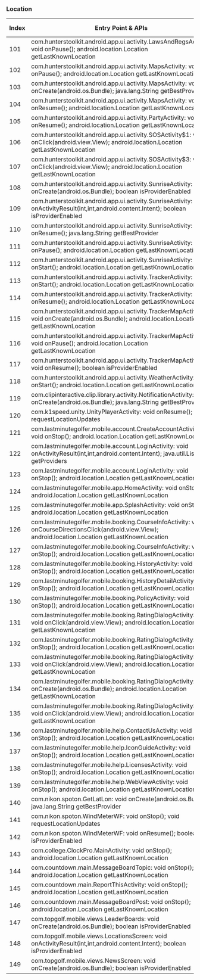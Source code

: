 ### Location
| Index | Entry Point & APIs | Screen shot | Resource id | Label |
| ------------- | ------------- | ------------- |-------------|-------------|
| 101 | com.hunterstoolkit.android.app.ui.activity.LawsAndRegsActivity: void onPause(); android.location.Location getLastKnownLocation | ![](C:\Users\hfu\Documents\COSMOS\output\py\Play_win8\Sports\com.hunterstoolkit.android.app\com.hunterstoolkit.android.app.ui.activity.LawsAndRegsActivity.png) |  | |
| 102 | com.hunterstoolkit.android.app.ui.activity.MapsActivity: void onPause(); android.location.Location getLastKnownLocation | ![](C:\Users\hfu\Documents\COSMOS\output\py\Play_win8\Sports\com.hunterstoolkit.android.app\com.hunterstoolkit.android.app.ui.activity.MapsActivity.png) |  | |
| 103 | com.hunterstoolkit.android.app.ui.activity.MapsActivity: void onCreate(android.os.Bundle); java.lang.String getBestProvider | ![](C:\Users\hfu\Documents\COSMOS\output\py\Play_win8\Sports\com.hunterstoolkit.android.app\com.hunterstoolkit.android.app.ui.activity.MapsActivity.png) |  | |
| 104 | com.hunterstoolkit.android.app.ui.activity.MapsActivity: void onResume(); android.location.Location getLastKnownLocation | ![](C:\Users\hfu\Documents\COSMOS\output\py\Play_win8\Sports\com.hunterstoolkit.android.app\com.hunterstoolkit.android.app.ui.activity.MapsActivity.png) |  | |
| 105 | com.hunterstoolkit.android.app.ui.activity.PartyActivity: void onResume(); android.location.Location getLastKnownLocation | ![](C:\Users\hfu\Documents\COSMOS\output\py\Play_win8\Sports\com.hunterstoolkit.android.app\com.hunterstoolkit.android.app.ui.activity.PartyActivity.png) |  | |
| 106 | com.hunterstoolkit.android.app.ui.activity.SOSActivity$1: void onClick(android.view.View); android.location.Location getLastKnownLocation | ![](C:\Users\hfu\Documents\COSMOS\output\py\Play_win8\Sports\com.hunterstoolkit.android.app\com.hunterstoolkit.android.app.ui.activity.SOSActivity.png) |  | |
| 107 | com.hunterstoolkit.android.app.ui.activity.SOSActivity$3: void onClick(android.view.View); android.location.Location getLastKnownLocation | ![](C:\Users\hfu\Documents\COSMOS\output\py\Play_win8\Sports\com.hunterstoolkit.android.app\com.hunterstoolkit.android.app.ui.activity.SOSActivity.png) |  | |
| 108 | com.hunterstoolkit.android.app.ui.activity.SunriseActivity: void onCreate(android.os.Bundle); boolean isProviderEnabled | ![](C:\Users\hfu\Documents\COSMOS\output\py\Play_win8\Sports\com.hunterstoolkit.android.app\com.hunterstoolkit.android.app.ui.activity.SunriseActivity.png) |  | |
| 109 | com.hunterstoolkit.android.app.ui.activity.SunriseActivity: void onActivityResult(int,int,android.content.Intent); boolean isProviderEnabled | ![](C:\Users\hfu\Documents\COSMOS\output\py\Play_win8\Sports\com.hunterstoolkit.android.app\com.hunterstoolkit.android.app.ui.activity.SunriseActivity.png) |  | |
| 110 | com.hunterstoolkit.android.app.ui.activity.SunriseActivity: void onResume(); java.lang.String getBestProvider | ![](C:\Users\hfu\Documents\COSMOS\output\py\Play_win8\Sports\com.hunterstoolkit.android.app\com.hunterstoolkit.android.app.ui.activity.SunriseActivity.png) |  | |
| 111 | com.hunterstoolkit.android.app.ui.activity.SunriseActivity: void onPause(); android.location.Location getLastKnownLocation | ![](C:\Users\hfu\Documents\COSMOS\output\py\Play_win8\Sports\com.hunterstoolkit.android.app\com.hunterstoolkit.android.app.ui.activity.SunriseActivity.png) |  | |
| 112 | com.hunterstoolkit.android.app.ui.activity.SunriseActivity: void onStart(); android.location.Location getLastKnownLocation | ![](C:\Users\hfu\Documents\COSMOS\output\py\Play_win8\Sports\com.hunterstoolkit.android.app\com.hunterstoolkit.android.app.ui.activity.SunriseActivity.png) |  | |
| 113 | com.hunterstoolkit.android.app.ui.activity.TrackerActivity: void onStart(); android.location.Location getLastKnownLocation | ![](C:\Users\hfu\Documents\COSMOS\output\py\Play_win8\Sports\com.hunterstoolkit.android.app\com.hunterstoolkit.android.app.ui.activity.TrackerActivity.png) |  | |
| 114 | com.hunterstoolkit.android.app.ui.activity.TrackerActivity: void onResume(); android.location.Location getLastKnownLocation | ![](C:\Users\hfu\Documents\COSMOS\output\py\Play_win8\Sports\com.hunterstoolkit.android.app\com.hunterstoolkit.android.app.ui.activity.TrackerActivity.png) |  | |
| 115 | com.hunterstoolkit.android.app.ui.activity.TrackerMapActivity: void onCreate(android.os.Bundle); android.location.Location getLastKnownLocation | ![](C:\Users\hfu\Documents\COSMOS\output\py\Play_win8\Sports\com.hunterstoolkit.android.app\com.hunterstoolkit.android.app.ui.activity.TrackerMapActivity.png) |  | |
| 116 | com.hunterstoolkit.android.app.ui.activity.TrackerMapActivity: void onPause(); android.location.Location getLastKnownLocation | ![](C:\Users\hfu\Documents\COSMOS\output\py\Play_win8\Sports\com.hunterstoolkit.android.app\com.hunterstoolkit.android.app.ui.activity.TrackerMapActivity.png) |  | |
| 117 | com.hunterstoolkit.android.app.ui.activity.TrackerMapActivity: void onResume(); boolean isProviderEnabled | ![](C:\Users\hfu\Documents\COSMOS\output\py\Play_win8\Sports\com.hunterstoolkit.android.app\com.hunterstoolkit.android.app.ui.activity.TrackerMapActivity.png) |  | |
| 118 | com.hunterstoolkit.android.app.ui.activity.WeatherActivity: void onStart(); android.location.Location getLastKnownLocation | ![](C:\Users\hfu\Documents\COSMOS\output\py\Play_win8\Sports\com.hunterstoolkit.android.app\com.hunterstoolkit.android.app.ui.activity.WeatherActivity.png) |  | |
| 119 | com.clipinteractive.clip.library.activity.NotificationActivity: void onCreate(android.os.Bundle); java.lang.String getBestProvider | ![](C:\Users\hfu\Documents\COSMOS\output\py\Play_win8\Sports\com.jacobsmedia.kfxx\com.clipinteractive.clip.library.activity.NotificationActivity.png) |  | |
| 120 | com.k1speed.unity.UnityPlayerActivity: void onResume(); void requestLocationUpdates | ![](C:\Users\hfu\Documents\COSMOS\output\py\Play_win8\Sports\com.k1speed.app\com.k1speed.unity.UnityPlayerActivity.png) |  | |
| 121 | com.lastminutegolfer.mobile.account.CreateAccountActivity: void onStop(); android.location.Location getLastKnownLocation | ![](C:\Users\hfu\Documents\COSMOS\output\py\Play_win8\Sports\com.lastminutegolfer.mobile\com.lastminutegolfer.mobile.account.CreateAccountActivity.png) |  | |
| 122 | com.lastminutegolfer.mobile.account.LoginActivity: void onActivityResult(int,int,android.content.Intent); java.util.List getProviders | ![](C:\Users\hfu\Documents\COSMOS\output\py\Play_win8\Sports\com.lastminutegolfer.mobile\com.lastminutegolfer.mobile.account.LoginActivity.png) |  | |
| 123 | com.lastminutegolfer.mobile.account.LoginActivity: void onStop(); android.location.Location getLastKnownLocation | ![](C:\Users\hfu\Documents\COSMOS\output\py\Play_win8\Sports\com.lastminutegolfer.mobile\com.lastminutegolfer.mobile.account.LoginActivity.png) |  | |
| 124 | com.lastminutegolfer.mobile.app.HomeActivity: void onStop(); android.location.Location getLastKnownLocation | ![](C:\Users\hfu\Documents\COSMOS\output\py\Play_win8\Sports\com.lastminutegolfer.mobile\com.lastminutegolfer.mobile.app.HomeActivity.png) |  | |
| 125 | com.lastminutegolfer.mobile.app.SplashActivity: void onStop(); android.location.Location getLastKnownLocation | ![](C:\Users\hfu\Documents\COSMOS\output\py\Play_win8\Sports\com.lastminutegolfer.mobile\com.lastminutegolfer.mobile.app.SplashActivity.png) |  | |
| 126 | com.lastminutegolfer.mobile.booking.CourseInfoActivity: void onCourseDirectionsClick(android.view.View); android.location.Location getLastKnownLocation | ![](C:\Users\hfu\Documents\COSMOS\output\py\Play_win8\Sports\com.lastminutegolfer.mobile\com.lastminutegolfer.mobile.booking.CourseInfoActivity.png) |  | |
| 127 | com.lastminutegolfer.mobile.booking.CourseInfoActivity: void onStop(); android.location.Location getLastKnownLocation | ![](C:\Users\hfu\Documents\COSMOS\output\py\Play_win8\Sports\com.lastminutegolfer.mobile\com.lastminutegolfer.mobile.booking.CourseInfoActivity.png) |  | |
| 128 | com.lastminutegolfer.mobile.booking.HistoryActivity: void onStop(); android.location.Location getLastKnownLocation | ![](C:\Users\hfu\Documents\COSMOS\output\py\Play_win8\Sports\com.lastminutegolfer.mobile\com.lastminutegolfer.mobile.booking.HistoryActivity.png) |  | |
| 129 | com.lastminutegolfer.mobile.booking.HistoryDetailActivity: void onStop(); android.location.Location getLastKnownLocation | ![](C:\Users\hfu\Documents\COSMOS\output\py\Play_win8\Sports\com.lastminutegolfer.mobile\com.lastminutegolfer.mobile.booking.HistoryDetailActivity.png) |  | |
| 130 | com.lastminutegolfer.mobile.booking.PolicyActivity: void onStop(); android.location.Location getLastKnownLocation | ![](C:\Users\hfu\Documents\COSMOS\output\py\Play_win8\Sports\com.lastminutegolfer.mobile\com.lastminutegolfer.mobile.booking.PolicyActivity.png) |  | |
| 131 | com.lastminutegolfer.mobile.booking.RatingDialogActivity$2: void onClick(android.view.View); android.location.Location getLastKnownLocation | ![](C:\Users\hfu\Documents\COSMOS\output\py\Play_win8\Sports\com.lastminutegolfer.mobile\com.lastminutegolfer.mobile.booking.RatingDialogActivity.png) | {'2131624059': <sensitive_component.SensitiveComponent.SensitiveView object at 0x092383D0>} | |
| 132 | com.lastminutegolfer.mobile.booking.RatingDialogActivity: void onStop(); android.location.Location getLastKnownLocation | ![](C:\Users\hfu\Documents\COSMOS\output\py\Play_win8\Sports\com.lastminutegolfer.mobile\com.lastminutegolfer.mobile.booking.RatingDialogActivity.png) |  | |
| 133 | com.lastminutegolfer.mobile.booking.RatingDialogActivity$3: void onClick(android.view.View); android.location.Location getLastKnownLocation | ![](C:\Users\hfu\Documents\COSMOS\output\py\Play_win8\Sports\com.lastminutegolfer.mobile\com.lastminutegolfer.mobile.booking.RatingDialogActivity.png) | {'2131624060': <sensitive_component.SensitiveComponent.SensitiveView object at 0x09238930>} | |
| 134 | com.lastminutegolfer.mobile.booking.RatingDialogActivity: void onCreate(android.os.Bundle); android.location.Location getLastKnownLocation | ![](C:\Users\hfu\Documents\COSMOS\output\py\Play_win8\Sports\com.lastminutegolfer.mobile\com.lastminutegolfer.mobile.booking.RatingDialogActivity.png) |  | |
| 135 | com.lastminutegolfer.mobile.booking.RatingDialogActivity$1: void onClick(android.view.View); android.location.Location getLastKnownLocation | ![](C:\Users\hfu\Documents\COSMOS\output\py\Play_win8\Sports\com.lastminutegolfer.mobile\com.lastminutegolfer.mobile.booking.RatingDialogActivity.png) | {'2131624058': <sensitive_component.SensitiveComponent.SensitiveView object at 0x09238D90>} | |
| 136 | com.lastminutegolfer.mobile.help.ContactUsActivity: void onStop(); android.location.Location getLastKnownLocation | ![](C:\Users\hfu\Documents\COSMOS\output\py\Play_win8\Sports\com.lastminutegolfer.mobile\com.lastminutegolfer.mobile.help.ContactUsActivity.png) |  | |
| 137 | com.lastminutegolfer.mobile.help.IconGuideActivity: void onStop(); android.location.Location getLastKnownLocation | ![](C:\Users\hfu\Documents\COSMOS\output\py\Play_win8\Sports\com.lastminutegolfer.mobile\com.lastminutegolfer.mobile.help.IconGuideActivity.png) |  | |
| 138 | com.lastminutegolfer.mobile.help.LicensesActivity: void onStop(); android.location.Location getLastKnownLocation | ![](C:\Users\hfu\Documents\COSMOS\output\py\Play_win8\Sports\com.lastminutegolfer.mobile\com.lastminutegolfer.mobile.help.LicensesActivity.png) |  | |
| 139 | com.lastminutegolfer.mobile.help.WebViewActivity: void onStop(); android.location.Location getLastKnownLocation | ![](C:\Users\hfu\Documents\COSMOS\output\py\Play_win8\Sports\com.lastminutegolfer.mobile\com.lastminutegolfer.mobile.help.WebViewActivity.png) |  | |
| 140 | com.nikon.spoton.GetLatLon: void onCreate(android.os.Bundle); java.lang.String getBestProvider | ![](C:\Users\hfu\Documents\COSMOS\output\py\Play_win8\Sports\com.nikon.spoton\com.nikon.spoton.GetLatLon.png) |  | |
| 141 | com.nikon.spoton.WindMeterWF: void onStop(); void requestLocationUpdates | ![](C:\Users\hfu\Documents\COSMOS\output\py\Play_win8\Sports\com.nikon.spoton\com.nikon.spoton.WindMeterWF.png) |  | |
| 142 | com.nikon.spoton.WindMeterWF: void onResume(); boolean isProviderEnabled | ![](C:\Users\hfu\Documents\COSMOS\output\py\Play_win8\Sports\com.nikon.spoton\com.nikon.spoton.WindMeterWF.png) |  | |
| 143 | com.college.ClockPro.MainActivity: void onStop(); android.location.Location getLastKnownLocation | ![](C:\Users\hfu\Documents\COSMOS\output\py\Play_win8\Sports\com.smartPhones.clockwidget.ncaa.live.washington_AND\com.college.ClockPro.MainActivity.png) |  | |
| 144 | com.countdown.main.MessageBoardTopic: void onStop(); android.location.Location getLastKnownLocation | ![](C:\Users\hfu\Documents\COSMOS\output\py\Play_win8\Sports\com.smartPhones.clockwidget.ncaa.live.washington_AND\com.countdown.main.MessageBoardTopic.png) |  | |
| 145 | com.countdown.main.ReportThisActivity: void onStop(); android.location.Location getLastKnownLocation | ![](C:\Users\hfu\Documents\COSMOS\output\py\Play_win8\Sports\com.smartPhones.clockwidget.ncaa.live.washington_AND\com.countdown.main.ReportThisActivity.png) |  | |
| 146 | com.countdown.main.MessageBoardPost: void onStop(); android.location.Location getLastKnownLocation | ![](C:\Users\hfu\Documents\COSMOS\output\py\Play_win8\Sports\com.smartPhones.clockwidget.ncaa.live.northCarolina_AND\com.countdown.main.MessageBoardPost.png) |  | |
| 147 | com.topgolf.mobile.views.LeaderBoards: void onCreate(android.os.Bundle); boolean isProviderEnabled | ![](C:\Users\hfu\Documents\COSMOS\output\py\Play_win8\Sports\com.topgolf.mobile\com.topgolf.mobile.views.LeaderBoards.png) |  | |
| 148 | com.topgolf.mobile.views.LocationsScreen: void onActivityResult(int,int,android.content.Intent); boolean isProviderEnabled | ![](C:\Users\hfu\Documents\COSMOS\output\py\Play_win8\Sports\com.topgolf.mobile\com.topgolf.mobile.views.LocationsScreen.png) |  | |
| 149 | com.topgolf.mobile.views.NewsScreen: void onCreate(android.os.Bundle); boolean isProviderEnabled | ![](C:\Users\hfu\Documents\COSMOS\output\py\Play_win8\Sports\com.topgolf.mobile\com.topgolf.mobile.views.NewsScreen.png) |  | |
